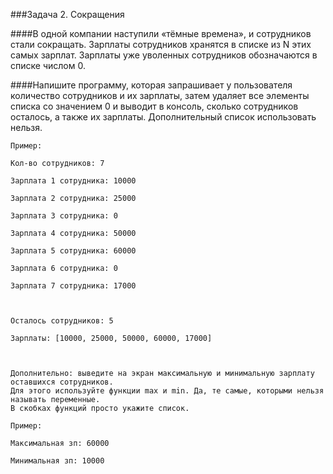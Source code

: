 ###Задача 2. Сокращения

####В одной компании наступили «тёмные времена», и сотрудников стали сокращать. Зарплаты сотрудников хранятся в списке из N этих самых зарплат. Зарплаты уже уволенных сотрудников обозначаются в списке числом 0.

####Напишите программу, которая запрашивает у пользователя количество сотрудников и их зарплаты, затем удаляет все элементы списка со значением 0 и выводит в консоль, сколько сотрудников осталось, а также их зарплаты. Дополнительный список использовать нельзя.


```
Пример:

Кол-во сотрудников: 7

Зарплата 1 сотрудника: 10000

Зарплата 2 сотрудника: 25000

Зарплата 3 сотрудника: 0

Зарплата 4 сотрудника: 50000

Зарплата 5 сотрудника: 60000

Зарплата 6 сотрудника: 0

Зарплата 7 сотрудника: 17000



Осталось сотрудников: 5

Зарплаты: [10000, 25000, 50000, 60000, 17000]



Дополнительно: выведите на экран максимальную и минимальную зарплату оставшихся сотрудников. 
Для этого используйте функции max и min. Да, те самые, которыми нельзя называть переменные. 
В скобках функций просто укажите список.

```
```
Пример:

Максимальная зп: 60000

Минимальная зп: 10000
```